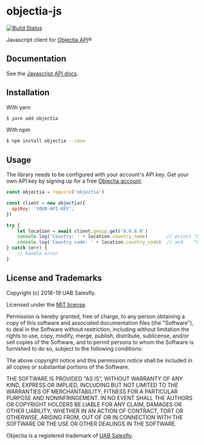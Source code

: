 # objectia-js
[![Build Status](https://travis-ci.org/objectia/objectia-js.svg?branch=master)](https://travis-ci.org/objectia/objectia-js) 
<!-- [![codecov](https://codecov.io/gh/objectia/objectia-js/branch/master/graph/badge.svg)](https://codecov.io/gh/objectia/objectia-js) -->

Javascript client for [Objectia API](https://objectia.com)&reg;

 
## Documentation

See the [Javascript API docs](https://docs.objectia.com/guide/javascript.html).


## Installation

With yarn

```bash
$ yarn add objectia
```    

With npm

```bash
$ npm install objectia --save 
```    


## Usage

The library needs to be configured with your account's API key. Get your own API key by signing up for a free [Objectia account](https://objectia.com).

```javascript
const objectia = require('objectia')

const client = new objectia({
  apiKey: 'YOUR-API-KEY',
})

try {
    let location = await client.geoip.get('8.8.8.8')
    console.log('Country: ' + location.country_name)       // prints "United States"
    console.log('Country code: ' + location.country_code)  // and    "US"
} catch (err) {
    // handle error
}
```


## License and Trademarks

Copyright (c) 2018-19 UAB Salesfly.

Licensed under the [MIT license](https://en.wikipedia.org/wiki/MIT_License). 

Permission is hereby granted, free of charge, to any person obtaining a copy
of this software and associated documentation files (the "Software"), to deal
in the Software without restriction, including without limitation the rights
to use, copy, modify, merge, publish, distribute, sublicense, and/or sell
copies of the Software, and to permit persons to whom the Software is
furnished to do so, subject to the following conditions:

The above copyright notice and this permission notice shall be included in all
copies or substantial portions of the Software.

THE SOFTWARE IS PROVIDED "AS IS", WITHOUT WARRANTY OF ANY KIND, EXPRESS OR
IMPLIED, INCLUDING BUT NOT LIMITED TO THE WARRANTIES OF MERCHANTABILITY,
FITNESS FOR A PARTICULAR PURPOSE AND NONINFRINGEMENT. IN NO EVENT SHALL THE
AUTHORS OR COPYRIGHT HOLDERS BE LIABLE FOR ANY CLAIM, DAMAGES OR OTHER
LIABILITY, WHETHER IN AN ACTION OF CONTRACT, TORT OR OTHERWISE, ARISING FROM,
OUT OF OR IN CONNECTION WITH THE SOFTWARE OR THE USE OR OTHER DEALINGS IN THE
SOFTWARE.

Objectia is a registered trademark of [UAB Salesfly](https://www.salesfly.com). 